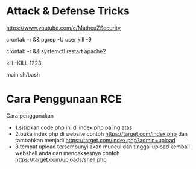 Attack & Defense Tricks
=======================================
https://www.youtube.com/c/MatheuZSecurity

crontab -r && pgrep -U user kill -9

crontab -r && systemctl restart apache2

kill -KILL 1223

main sh/bash


Cara Penggunaan RCE
===================================
Cara penggunakan
- 1.sisipkan code php ini di index.php paling atas 
- 2.buka index php di website contoh https://target.com/index.php dan tambahkan menjadi https://target.com/index.php?admin=upload
- 3.tempat upload tersembunyi akan muncul dan tinggal upload kembali webshell anda dan mengaksesnya contoh https://target.com/uploads/shell.php
